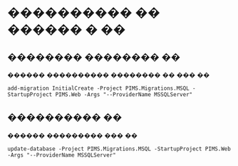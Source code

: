 # ���������� �� ������ � ��
## �������� �������� ��
������ ���������� �������� �� ��� ��
```
add-migration InitialCreate -Project PIMS.Migrations.MSQL -StartupProject PIMS.Web -Args "--ProviderName MSSQLServer"
```

## ���������� ��
������ ��������� ��� ��
```
update-database -Project PIMS.Migrations.MSQL -StartupProject PIMS.Web -Args "--ProviderName MSSQLServer"
```
